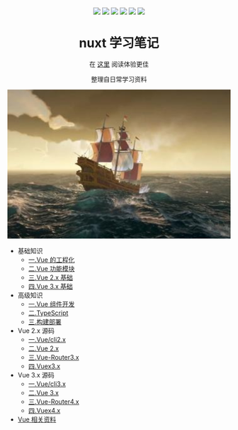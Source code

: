<div align="center">
  <br />

  <p align="center">
    <a><img src="https://img.shields.io/github/last-commit/zhoubichuan/web-react.svg"/></a>
    <a><img src="https://img.shields.io/badge/code_style-standard-brightgreen.svg"/></a>
    <a><img src="https://img.shields.io/github/issues/zhoubichuan/web-react.svg"/></a>
    <a><img src="https://img.shields.io/github/forks/zhoubichuan/web-react.svg"/></a>
    <a><img src="https://img.shields.io/github/stars/zhoubichuan/web-react.svg"/></a>
    <a><img src="https://img.shields.io/maintenance/yes/2020.svg"/></a>
  </p>

  <h1>nuxt 学习笔记</h1>
  <p>在 <a href="https://zhoubichuan.github.io/web-nuxt/">这里</a> 阅读体验更佳</p>
  <p>整理自日常学习资料</p>

</div>

![一.Vue 的工程化](./src/.vuepress/public/home.png)

- 基础知识
  - [一.Vue 的工程化](./base/engine/1.index.html)
  - [二.Vue 功能模块](./base/project/1.index.html)
  - [三.Vue 2.x 基础](./base/vue2.x/1.index.html)
  - [四.Vue 3.x 基础](./base/vue3.x/1.index.html)
- 高级知识
  - [一.Vue 组件开发](./senior/component/1.index.html)
  - [二.TypeScript](./senior/typescript/1.index.html)
  - [三.构建部署](./senior/deploy/1.index.html)
- Vue 2.x 源码
  - [一.Vue/cli2.x](./source/vue-cli2.x/1.index.html)
  - [二.Vue 2.x](./source/vue2.x/1.index.html)
  - [三.Vue-Router3.x](./source/vue-router3.x/1.index.html)
  - [四.Vuex3.x](./source/vuex3.x/1.index.html)
- Vue 3.x 源码
  - [一.Vue/cli3.x](./source/vue-cli3.x/1.index.html)
  - [二.Vue 3.x](./source/vue3.x/1.index.html)
  - [三.Vue-Router4.x](./source/vue-router4.x/1.index.html)
  - [四.Vuex4.x](./source/vuex4.x/1.index.html)
- [Vue 相关资料](./source/vuex4.x/1.index.html)
